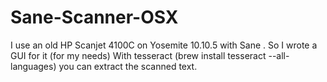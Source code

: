 # Sane-Scanner-OSX
I use an old HP Scanjet 4100C on Yosemite 10.10.5 with Sane .
So I wrote a GUI for it (for my needs)
With tesseract (brew install tesseract --all-languages) you can extract the scanned text.
